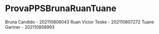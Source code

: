# ProvaPPSBrunaRuanTuane
Bruna Candido - 202110806043
Ruan Victor Teske - 202110807272
Tuane Gartner - 202110808993
